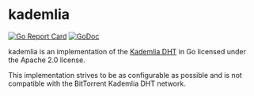# kademlia

[![Go Report Card](https://goreportcard.com/badge/jzelinskie/kademlia "Go Report Card")](https://goreportcard.com/report/jzelinskie/kademlia)
[![GoDoc](https://godoc.org/github.com/jzelinskie/kademlia?status.svg "GoDoc")](https://godoc.org/github.com/jzelinskie/kademlia)

kademlia is an implementation of the [Kademlia DHT] in Go licensed under the Apache 2.0 license.

This implementation strives to be as configurable as possible and is not compatible with the BitTorrent Kademlia DHT network.

[Kademlia DHT]: https://en.wikipedia.org/wiki/Kademlia
